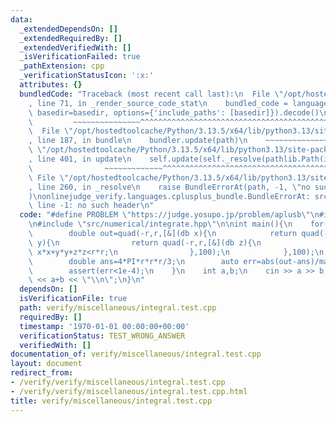 ```yaml
---
data:
  _extendedDependsOn: []
  _extendedRequiredBy: []
  _extendedVerifiedWith: []
  _isVerificationFailed: true
  _pathExtension: cpp
  _verificationStatusIcon: ':x:'
  attributes: {}
  bundledCode: "Traceback (most recent call last):\n  File \"/opt/hostedtoolcache/Python/3.13.5/x64/lib/python3.13/site-packages/onlinejudge_verify/documentation/build.py\"\
    , line 71, in _render_source_code_stat\n    bundled_code = language.bundle(stat.path,\
    \ basedir=basedir, options={'include_paths': [basedir]}).decode()\n          \
    \         ~~~~~~~~~~~~~~~^^^^^^^^^^^^^^^^^^^^^^^^^^^^^^^^^^^^^^^^^^^^^^^^^^^^^^^^^^^^^^^^^^\n\
    \  File \"/opt/hostedtoolcache/Python/3.13.5/x64/lib/python3.13/site-packages/onlinejudge_verify/languages/cplusplus.py\"\
    , line 187, in bundle\n    bundler.update(path)\n    ~~~~~~~~~~~~~~^^^^^^\n  File\
    \ \"/opt/hostedtoolcache/Python/3.13.5/x64/lib/python3.13/site-packages/onlinejudge_verify/languages/cplusplus_bundle.py\"\
    , line 401, in update\n    self.update(self._resolve(pathlib.Path(included), included_from=path))\n\
    \                ~~~~~~~~~~~~~^^^^^^^^^^^^^^^^^^^^^^^^^^^^^^^^^^^^^^^^^^^^\n \
    \ File \"/opt/hostedtoolcache/Python/3.13.5/x64/lib/python3.13/site-packages/onlinejudge_verify/languages/cplusplus_bundle.py\"\
    , line 260, in _resolve\n    raise BundleErrorAt(path, -1, \"no such header\"\
    )\nonlinejudge_verify.languages.cplusplus_bundle.BundleErrorAt: src/numerical/integrate.hpp:\
    \ line -1: no such header\n"
  code: "#define PROBLEM \"https://judge.yosupo.jp/problem/aplusb\"\n#include \"src/contest/template.hpp\"\
    \n#include \"src/numerical/integrate.hpp\"\n\nint main(){\n    for(int r=1;r<=20;r++){\n\
    \        double out=quad(-r,r,[&](db x){\n            return quad(-r,r,[&](db\
    \ y){\n                return quad(-r,r,[&](db z){\n                    return\
    \ x*x+y*y+z*z<r*r;\n                },100);\n            },100);\n        },100);\n\
    \        double ans=4*PI*r*r*r/3;\n        auto err=abs(out-ans)/max(ans,1.0);\n\
    \        assert(err<1e-4);\n    }\n    int a,b;\n    cin >> a >> b;\n    cout\
    \ << a+b << \"\\n\";\n}\n"
  dependsOn: []
  isVerificationFile: true
  path: verify/miscellaneous/integral.test.cpp
  requiredBy: []
  timestamp: '1970-01-01 00:00:00+00:00'
  verificationStatus: TEST_WRONG_ANSWER
  verifiedWith: []
documentation_of: verify/miscellaneous/integral.test.cpp
layout: document
redirect_from:
- /verify/verify/miscellaneous/integral.test.cpp
- /verify/verify/miscellaneous/integral.test.cpp.html
title: verify/miscellaneous/integral.test.cpp
---
```

